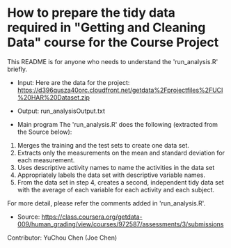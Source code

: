 # How to prepare the tidy data required in "Getting and Cleaning Data" course for the Course Project
This README is for anyone who needs to understand the 'run_analysis.R' briefly.

* Input: 
Here are the data for the project: 
https://d396qusza40orc.cloudfront.net/getdata%2Fprojectfiles%2FUCI%20HAR%20Dataset.zip

* Output:
run_analysisOutput.txt

* Main program
The 'run_analysis.R' does the following (extracted from the Source below):
1. Merges the training and the test sets to create one data set.
2. Extracts only the measurements on the mean and standard deviation for each measurement. 
3. Uses descriptive activity names to name the activities in the data set
4. Appropriately labels the data set with descriptive variable names. 
5. From the data set in step 4, creates a second, independent tidy data set with the average of each variable for each activity and each subject.

For more detail, please refer the comments added in 'run_analysis.R'.

* Source: 
https://class.coursera.org/getdata-009/human_grading/view/courses/972587/assessments/3/submissions

Contributor:
YuChou Chen (Joe Chen)
